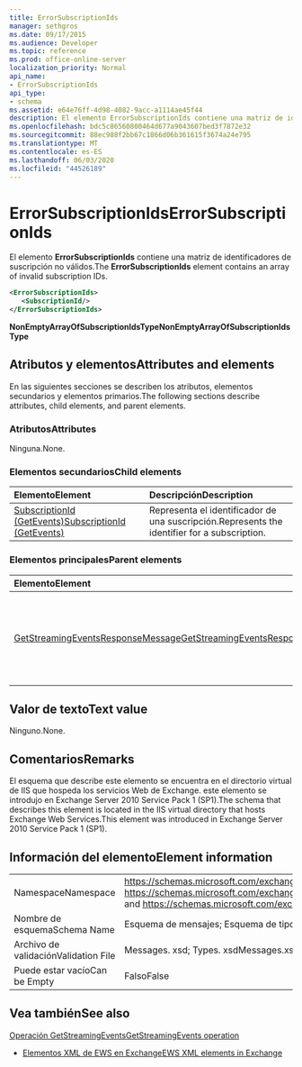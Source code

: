 ```yaml
---
title: ErrorSubscriptionIds
manager: sethgros
ms.date: 09/17/2015
ms.audience: Developer
ms.topic: reference
ms.prod: office-online-server
localization_priority: Normal
api_name:
- ErrorSubscriptionIds
api_type:
- schema
ms.assetid: e64e76ff-4d98-4082-9acc-a1114ae45f44
description: El elemento ErrorSubscriptionIds contiene una matriz de identificadores de suscripción no válidos.
ms.openlocfilehash: bdc5c86560800464d677a9043607bed3f7872e32
ms.sourcegitcommit: 88ec988f2bb67c1866d06b361615f3674a24e795
ms.translationtype: MT
ms.contentlocale: es-ES
ms.lasthandoff: 06/03/2020
ms.locfileid: "44526189"
---
```

# <a name="errorsubscriptionids"></a><span data-ttu-id="09d85-103">ErrorSubscriptionIds</span><span class="sxs-lookup"><span data-stu-id="09d85-103">ErrorSubscriptionIds</span></span>

<span data-ttu-id="09d85-104">El elemento **ErrorSubscriptionIds** contiene una matriz de identificadores de suscripción no válidos.</span><span class="sxs-lookup"><span data-stu-id="09d85-104">The **ErrorSubscriptionIds** element contains an array of invalid subscription IDs.</span></span> 
  
```xml
<ErrorSubscriptionIds>
   <SubscriptionId/>
</ErrorSubscriptionIds>
```

 <span data-ttu-id="09d85-105">**NonEmptyArrayOfSubscriptionIdsType**</span><span class="sxs-lookup"><span data-stu-id="09d85-105">**NonEmptyArrayOfSubscriptionIdsType**</span></span>
## <a name="attributes-and-elements"></a><span data-ttu-id="09d85-106">Atributos y elementos</span><span class="sxs-lookup"><span data-stu-id="09d85-106">Attributes and elements</span></span>

<span data-ttu-id="09d85-107">En las siguientes secciones se describen los atributos, elementos secundarios y elementos primarios.</span><span class="sxs-lookup"><span data-stu-id="09d85-107">The following sections describe attributes, child elements, and parent elements.</span></span>
  
### <a name="attributes"></a><span data-ttu-id="09d85-108">Atributos</span><span class="sxs-lookup"><span data-stu-id="09d85-108">Attributes</span></span>

<span data-ttu-id="09d85-109">Ninguna.</span><span class="sxs-lookup"><span data-stu-id="09d85-109">None.</span></span>
  
### <a name="child-elements"></a><span data-ttu-id="09d85-110">Elementos secundarios</span><span class="sxs-lookup"><span data-stu-id="09d85-110">Child elements</span></span>

|<span data-ttu-id="09d85-111">**Elemento**</span><span class="sxs-lookup"><span data-stu-id="09d85-111">**Element**</span></span>|<span data-ttu-id="09d85-112">**Descripción**</span><span class="sxs-lookup"><span data-stu-id="09d85-112">**Description**</span></span>|
|:-----|:-----|
|[<span data-ttu-id="09d85-113">SubscriptionId (GetEvents)</span><span class="sxs-lookup"><span data-stu-id="09d85-113">SubscriptionId (GetEvents)</span></span>](subscriptionid-getevents.md) <br/> |<span data-ttu-id="09d85-114">Representa el identificador de una suscripción.</span><span class="sxs-lookup"><span data-stu-id="09d85-114">Represents the identifier for a subscription.</span></span>  <br/> |
   
### <a name="parent-elements"></a><span data-ttu-id="09d85-115">Elementos principales</span><span class="sxs-lookup"><span data-stu-id="09d85-115">Parent elements</span></span>

|<span data-ttu-id="09d85-116">**Elemento**</span><span class="sxs-lookup"><span data-stu-id="09d85-116">**Element**</span></span>|<span data-ttu-id="09d85-117">**Descripción**</span><span class="sxs-lookup"><span data-stu-id="09d85-117">**Description**</span></span>|
|:-----|:-----|
|[<span data-ttu-id="09d85-118">GetStreamingEventsResponseMessage</span><span class="sxs-lookup"><span data-stu-id="09d85-118">GetStreamingEventsResponseMessage</span></span>](getstreamingeventsresponsemessage.md) <br/> |<span data-ttu-id="09d85-119">Contiene el estado y el resultado de una sola solicitud de [operación GetStreamingEvents](getstreamingevents-operation.md) .</span><span class="sxs-lookup"><span data-stu-id="09d85-119">Contains the status and result of a single [GetStreamingEvents operation](getstreamingevents-operation.md) request.</span></span>  <br/> |
   
## <a name="text-value"></a><span data-ttu-id="09d85-120">Valor de texto</span><span class="sxs-lookup"><span data-stu-id="09d85-120">Text value</span></span>

<span data-ttu-id="09d85-121">Ninguno.</span><span class="sxs-lookup"><span data-stu-id="09d85-121">None.</span></span>
  
## <a name="remarks"></a><span data-ttu-id="09d85-122">Comentarios</span><span class="sxs-lookup"><span data-stu-id="09d85-122">Remarks</span></span>

<span data-ttu-id="09d85-123">El esquema que describe este elemento se encuentra en el directorio virtual de IIS que hospeda los servicios Web de Exchange. este elemento se introdujo en Exchange Server 2010 Service Pack 1 (SP1).</span><span class="sxs-lookup"><span data-stu-id="09d85-123">The schema that describes this element is located in the IIS virtual directory that hosts Exchange Web Services.This element was introduced in Exchange Server 2010 Service Pack 1 (SP1).</span></span>
  
## <a name="element-information"></a><span data-ttu-id="09d85-124">Información del elemento</span><span class="sxs-lookup"><span data-stu-id="09d85-124">Element information</span></span>

|||
|:-----|:-----|
|<span data-ttu-id="09d85-125">Namespace</span><span class="sxs-lookup"><span data-stu-id="09d85-125">Namespace</span></span>  <br/> |<span data-ttu-id="09d85-126">https://schemas.microsoft.com/exchange/services/2006/messages y https://schemas.microsoft.com/exchange/services/2006/types</span><span class="sxs-lookup"><span data-stu-id="09d85-126">https://schemas.microsoft.com/exchange/services/2006/messages and https://schemas.microsoft.com/exchange/services/2006/types</span></span>  <br/> |
|<span data-ttu-id="09d85-127">Nombre de esquema</span><span class="sxs-lookup"><span data-stu-id="09d85-127">Schema Name</span></span>  <br/> |<span data-ttu-id="09d85-128">Esquema de mensajes; Esquema de tipos</span><span class="sxs-lookup"><span data-stu-id="09d85-128">Messages schema; Types schema</span></span>  <br/> |
|<span data-ttu-id="09d85-129">Archivo de validación</span><span class="sxs-lookup"><span data-stu-id="09d85-129">Validation File</span></span>  <br/> |<span data-ttu-id="09d85-130">Messages. xsd; Types. xsd</span><span class="sxs-lookup"><span data-stu-id="09d85-130">Messages.xsd; Types.xsd</span></span>  <br/> |
|<span data-ttu-id="09d85-131">Puede estar vacío</span><span class="sxs-lookup"><span data-stu-id="09d85-131">Can be Empty</span></span>  <br/> |<span data-ttu-id="09d85-132">Falso</span><span class="sxs-lookup"><span data-stu-id="09d85-132">False</span></span>  <br/> |
   
## <a name="see-also"></a><span data-ttu-id="09d85-133">Vea también</span><span class="sxs-lookup"><span data-stu-id="09d85-133">See also</span></span>



[<span data-ttu-id="09d85-134">Operación GetStreamingEvents</span><span class="sxs-lookup"><span data-stu-id="09d85-134">GetStreamingEvents operation</span></span>](getstreamingevents-operation.md)


- [<span data-ttu-id="09d85-135">Elementos XML de EWS en Exchange</span><span class="sxs-lookup"><span data-stu-id="09d85-135">EWS XML elements in Exchange</span></span>](ews-xml-elements-in-exchange.md)

